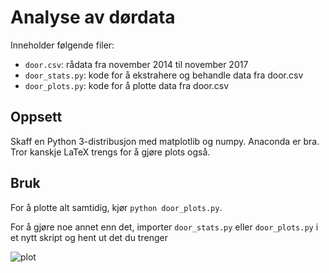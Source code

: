 # Analyse av dørdata

Inneholder følgende filer:

* `door.csv`: rådata fra november 2014 til november 2017
* `door_stats.py`: kode for å ekstrahere og behandle data fra door.csv
* `door_plots.py`: kode for å plotte data fra door.csv

## Oppsett

Skaff en Python 3-distribusjon med matplotlib og numpy. Anaconda er bra. Tror kanskje LaTeX trengs for å gjøre plots også.

## Bruk

For å plotte alt samtidig, kjør `python door_plots.py`.

For å gjøre noe annet enn det, importer `door_stats.py` eller `door_plots.py` i et nytt skript og hent ut det du trenger

![plot](door_plots.png])
